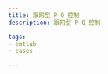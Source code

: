 ```yaml
---
title: 跟网型 P-Q 控制
description: 跟网型 P-Q 控制

tags:
- emtlab
- cases

---
```


<!-- import DocCardList from '@theme/DocCardList';

<DocCardList /> -->